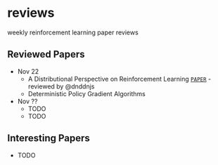 # reviews
weekly reinforcement learning paper reviews

## Reviewed Papers

* Nov 22
  - A Distributional Perspective on Reinforcement Learning [`PAPER`](https://arxiv.org/abs/1707.06887) - reviewed by @dnddnjs
  - Deterministic Policy Gradient Algorithms
* Nov ??
  - TODO
  - TODO

## Interesting Papers

- TODO
